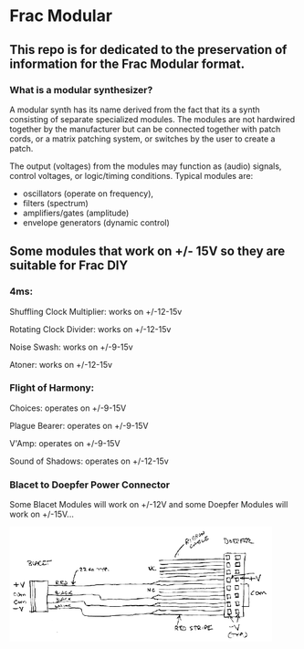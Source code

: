 # Frac Modular 


## This repo is for dedicated to the preservation of information for the Frac Modular format.

### What is a modular synthesizer?

A modular synth has its name derived from the fact that its a synth consisting of separate specialized modules. 
The modules are not hardwired together by the manufacturer but can be connected together with patch cords, 
or a matrix patching system, or switches by the user to create a patch. 

The output (voltages) from the modules may function as (audio) signals, control voltages, or logic/timing conditions. 
Typical modules are:
- oscillators (operate on frequency), 
- filters (spectrum)
- amplifiers/gates (amplitude) 
- envelope generators (dynamic control)




## Some modules that work on +/- 15V so they are suitable for Frac DIY

### 4ms:

Shuffling Clock Multiplier: works on +/-12-15v

Rotating Clock Divider: works on +/-12-15v

Noise Swash: works on +/-9-15v

Atoner: works on +/-12-15v 


### Flight of Harmony:

Choices: operates on +/-9-15V

Plague Bearer: operates on +/-9-15V

V'Amp: operates on +/-9-15V

Sound of Shadows: operates on +/-12-15v


### Blacet to Doepfer Power Connector

Some Blacet Modules will work on +/-12V and some Doepfer Modules will work on +/-15V... 

![BlacetDoepferConnector](https://github.com/FracModular/Blacet/raw/master/BlacetDoepPsConn.gif)



